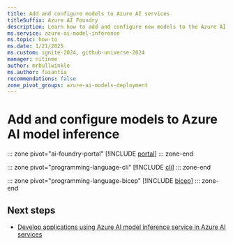 ```yaml
---
title: Add and configure models to Azure AI services
titleSuffix: Azure AI Foundry
description: Learn how to add and configure new models to the Azure AI model's inference endpoint in Azure AI services.
ms.service: azure-ai-model-inference
ms.topic: how-to
ms.date: 1/21/2025
ms.custom: ignite-2024, github-universe-2024
manager: nitinme
author: mrbullwinkle
ms.author: fasantia 
recommendations: false
zone_pivot_groups: azure-ai-models-deployment
---
```


# Add and configure models to Azure AI model inference

::: zone pivot="ai-foundry-portal"
[!INCLUDE [portal](../includes/create-model-deployments/portal.md)]
::: zone-end

::: zone pivot="programming-language-cli"
[!INCLUDE [cli](../includes/create-model-deployments/cli.md)]
::: zone-end

::: zone pivot="programming-language-bicep"
[!INCLUDE [bicep](../includes/create-model-deployments/bicep.md)]
::: zone-end

## Next steps

* [Develop applications using Azure AI model inference service in Azure AI services](../supported-languages.md)